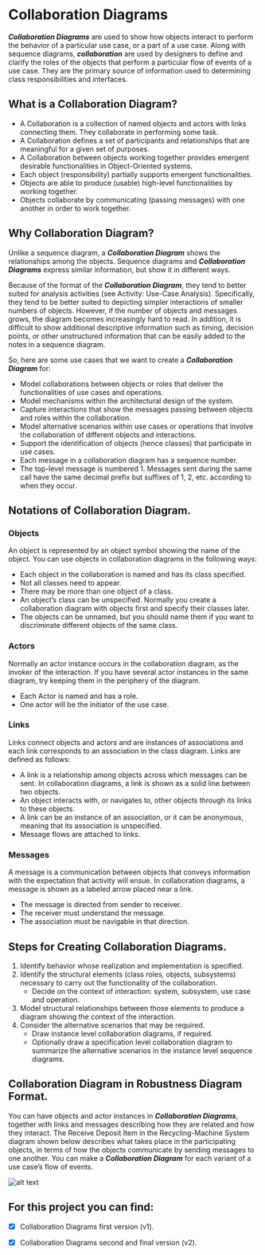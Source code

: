 # Collaboration Diagrams 
**_Collaboration Diagrams_** are used to show how objects interact to perform the behavior of a particular use case, or a part of a use case. Along with sequence diagrams, **_collaboration_** are used by designers to define and clarify the roles of the objects that perform a particular flow of events of a use case.  They are the primary source of information used to determining class responsibilities and interfaces.

## What is a Collaboration Diagram?
- A Collaboration is a collection of named objects and actors with links connecting them. They collaborate in performing some task.
- A Collaboration defines a set of participants and relationships that are meaningful for a given set of purposes.
- A Collaboration between objects working together provides emergent desirable functionalities in Object-Oriented systems.
- Each object (responsibility) partially supports emergent functionalities.
- Objects are able to produce (usable) high-level functionalities by working together.
- Objects collaborate by communicating (passing messages) with one another in order to work together.

## Why Collaboration Diagram?
Unlike a sequence diagram, a **_Collaboration Diagram_** shows the relationships among the objects. Sequence diagrams and **_Collaboration Diagrams_** express similar information, but show it in different ways.

Because of the format of the **_Collaboration Diagram_**, they tend to better suited for analysis activities (see Activity: Use-Case Analysis).   Specifically, they tend to be better suited to depicting simpler interactions of smaller numbers of objects.  However, if the number of objects and messages grows, the diagram becomes increasingly hard to read.  In addition, it is difficult to show additional descriptive information such as timing, decision points, or other unstructured information that can be easily added to the notes in a sequence diagram. 

So, here are some use cases that we want to create a **_Collaboration Diagram_** for:

- Model collaborations between objects or roles that deliver the functionalities of use cases and operations.
- Model mechanisms within the architectural design of the system.
- Capture interactions that show the messages passing between objects and roles within the collaboration.
- Model alternative scenarios within use cases or operations that involve the collaboration of different objects and interactions.
- Support the identification of objects (hence classes) that participate in use cases.
- Each message in a collaboration diagram has a sequence number.
- The top-level message is numbered 1. Messages sent during the same call have the same decimal prefix but suffixes of 1, 2, etc. according to when they occur.

## Notations of Collaboration Diagram.
### Objects
An object is represented by an object symbol showing the name of the object.
You can use objects in collaboration diagrams in the following ways:

- Each object in the collaboration is named and has its class specified.
- Not all classes need to appear.
- There may be more than one object of a class.
- An object’s class can be unspecified. Normally you create a collaboration diagram with objects first and specify their classes later.
- The objects can be unnamed, but you should name them if you want to discriminate different objects of the same class.

### Actors
Normally an actor instance occurs in the collaboration diagram, as the invoker of the interaction. If you have several actor instances in the same diagram, try keeping them in the periphery of the diagram.

- Each Actor is named and has a role.
- One actor will be the initiator of the use case.

### Links
Links connect objects and actors and are instances of associations and each link corresponds to an association in the class diagram.
Links are defined as follows:

- A link is a relationship among objects across which messages can be sent. In collaboration diagrams, a link is shown as a solid line between two objects.
- An object interacts with, or navigates to, other objects through its links to these objects.
- A link can be an instance of an association, or it can be anonymous, meaning that its association is unspecified.
- Message flows are attached to links.

### Messages
A message is a communication between objects that conveys information with the expectation that activity will ensue. In collaboration diagrams, a message is shown as a labeled arrow placed near a link.

- The message is directed from sender to receiver.
- The receiver must understand the message.
- The association must be navigable in that direction.

## Steps for Creating Collaboration Diagrams.
1. Identify behavior whose realization and implementation is specified.
2. Identify the structural elements (class roles, objects, subsystems) necessary to carry out the functionality of the collaboration.
    - Decide on the context of interaction: system, subsystem, use case and operation.
3. Model structural relationships between those elements to produce a diagram showing the context of the interaction.
4. Consider the alternative scenarios that may be required.
    - Draw instance level collaboration diagrams, if required.
    - Optionally draw a specification level collaboration diagram to summarize the alternative scenarios in the instance level sequence diagrams.
    
## Collaboration Diagram in Robustness Diagram Format.
You can have objects and actor instances in **_Collaboration Diagrams_**, together with links and messages describing how they are related and how they interact. The Receive Deposit Item in the Recycling-Machine System diagram shown below describes what takes place in the participating objects, in terms of how the objects communicate by sending messages to one another. You can make a **_Collaboration Diagram_** for each variant of a use case’s flow of events.

![alt text](https://github.com/dimitrismatsanganis/Software_Engineering_Assignment/blob/master/Collaboration_Diagram_v2_Subjects_Student.jpg?raw=true)

## For this project you can find:
- [x] Collaboration Diagrams first version (v1).
- [x] Collaboration Diagrams second and final version (v2).


